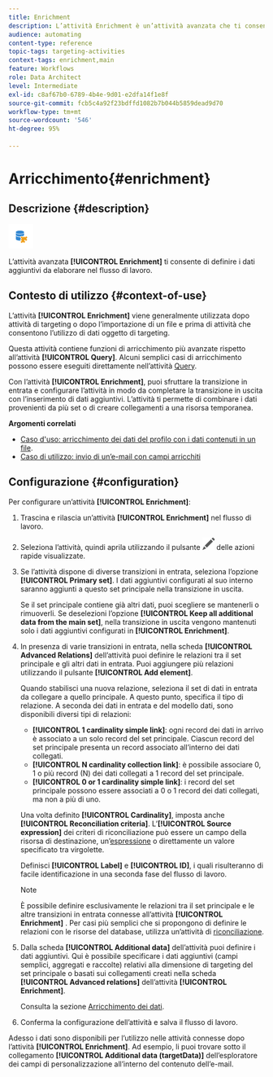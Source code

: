 ```yaml
---
title: Enrichment
description: L’attività Enrichment è un’attività avanzata che ti consente di definire i dati aggiuntivi da elaborare nel flusso di lavoro.
audience: automating
content-type: reference
topic-tags: targeting-activities
context-tags: enrichment,main
feature: Workflows
role: Data Architect
level: Intermediate
exl-id: c8af67b0-6789-4b4e-9d01-e2dfa14f1e8f
source-git-commit: fcb5c4a92f23bdffd1082b7b044b5859dead9d70
workflow-type: tm+mt
source-wordcount: '546'
ht-degree: 95%

---
```


# Arricchimento{#enrichment}

## Descrizione {#description}

![](assets/enrichment.png)

L’attività avanzata **[!UICONTROL Enrichment]** ti consente di definire i dati aggiuntivi da elaborare nel flusso di lavoro.

## Contesto di utilizzo {#context-of-use}

L’attività **[!UICONTROL Enrichment]** viene generalmente utilizzata dopo attività di targeting o dopo l’importazione di un file e prima di attività che consentono l’utilizzo di dati oggetto di targeting.

Questa attività contiene funzioni di arricchimento più avanzate rispetto all’attività **[!UICONTROL Query]**. Alcuni semplici casi di arricchimento possono essere eseguiti direttamente nell’attività [Query](../../automating/using/query.md#enriching-data).

Con l’attività **[!UICONTROL Enrichment]**, puoi sfruttare la transizione in entrata e configurare l’attività in modo da completare la transizione in uscita con l’inserimento di dati aggiuntivi. L’attività ti permette di combinare i dati provenienti da più set o di creare collegamenti a una risorsa temporanea.

**Argomenti correlati**

* [Caso d&#39;uso: arricchimento dei dati del profilo con i dati contenuti in un file](../../automating/using/enriching-profile-data-file.md).
* [Caso di utilizzo: invio di un’e-mail con campi arricchiti](../../automating/using/sending-email-enriched-fields.md)

## Configurazione {#configuration}

Per configurare un’attività **[!UICONTROL Enrichment]**:

1. Trascina e rilascia un’attività **[!UICONTROL Enrichment]** nel flusso di lavoro.
1. Seleziona l’attività, quindi aprila utilizzando il pulsante ![](assets/edit_darkgrey-24px.png) delle azioni rapide visualizzate.
1. Se l’attività dispone di diverse transizioni in entrata, seleziona l’opzione **[!UICONTROL Primary set]**. I dati aggiuntivi configurati al suo interno saranno aggiunti a questo set principale nella transizione in uscita.

   Se il set principale contiene già altri dati, puoi scegliere se mantenerli o rimuoverli. Se deselezioni l’opzione **[!UICONTROL Keep all additional data from the main set]**, nella transizione in uscita vengono mantenuti solo i dati aggiuntivi configurati in **[!UICONTROL Enrichment]**.

1. In presenza di varie transizioni in entrata, nella scheda **[!UICONTROL Advanced Relations]** dell’attività puoi definire le relazioni tra il set principale e gli altri dati in entrata. Puoi aggiungere più relazioni utilizzando il pulsante **[!UICONTROL Add element]**.

   Quando stabilisci una nuova relazione, seleziona il set di dati in entrata da collegare a quello principale. A questo punto, specifica il tipo di relazione. A seconda dei dati in entrata e del modello dati, sono disponibili diversi tipi di relazioni:

   * **[!UICONTROL 1 cardinality simple link]**: ogni record dei dati in arrivo è associato a un solo record del set principale. Ciascun record del set principale presenta un record associato all’interno dei dati collegati.
   * **[!UICONTROL N cardinality collection link]**: è possibile associare 0, 1 o più record (N) dei dati collegati a 1 record del set principale.
   * **[!UICONTROL 0 or 1 cardinality simple link]**: i record del set principale possono essere associati a 0 o 1 record dei dati collegati, ma non a più di uno.

   Una volta definito **[!UICONTROL Cardinality]**, imposta anche **[!UICONTROL Reconciliation criteria]**. L’**[!UICONTROL Source expression]** dei criteri di riconciliazione può essere un campo della risorsa di destinazione, un’[espressione](../../automating/using/advanced-expression-editing.md) o direttamente un valore specificato tra virgolette.

   Definisci **[!UICONTROL Label]** e **[!UICONTROL ID]**, i quali risulteranno di facile identificazione in una seconda fase del flusso di lavoro.

   >[!NOTE]
   >
   >È possibile definire esclusivamente le relazioni tra il set principale e le altre transizioni in entrata connesse all’attività **[!UICONTROL Enrichment]** . Per casi più semplici che si propongono di definire le relazioni con le risorse del database, utilizza un’attività di [riconciliazione](../../automating/using/reconciliation.md).

1. Dalla scheda **[!UICONTROL Additional data]** dell’attività puoi definire i dati aggiuntivi. Qui è possibile specificare i dati aggiuntivi (campi semplici, aggregati e raccolte) relativi alla dimensione di targeting del set principale o basati sui collegamenti creati nella scheda **[!UICONTROL Advanced relations]** dell’attività **[!UICONTROL Enrichment]**.

   Consulta la sezione [Arricchimento dei dati](../../automating/using/query.md#enriching-data).

1. Conferma la configurazione dell’attività e salva il flusso di lavoro.

Adesso i dati sono disponibili per l’utilizzo nelle attività connesse dopo l’attività **[!UICONTROL Enrichment]**. Ad esempio, li puoi trovare sotto il collegamento **[!UICONTROL Additional data (targetData)]** dell’esploratore dei campi di personalizzazione all’interno del contenuto dell’e-mail.
